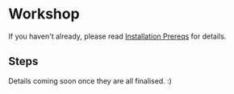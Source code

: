# Workshop

If you haven't already, please read [Installation
Prereqs](./installation.md) for details.

## Steps

Details coming soon once they are all finalised. :)